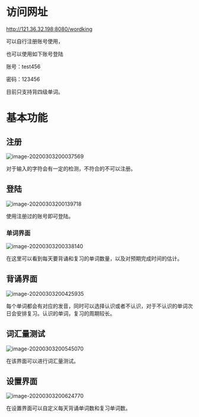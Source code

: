 # 访问网址 

http://121.36.32.198:8080/wordking

可以自行注册账号使用，

也可以使用如下账号登陆

账号：test456

密码：123456

目前只支持背四级单词。



# 基本功能

## 注册

![image-20200303200037569](https://tva1.sinaimg.cn/large/00831rSTgy1gcgzp36ilbj319t0u0wh7.jpg)

对于输入的字符会有一定的检测，不符合的不可以注册。



## 登陆

![image-20200303200139718](https://tva1.sinaimg.cn/large/00831rSTgy1gcgzq3sqg6j313k0u041s.jpg)

使用注册过的账号即可登陆。



###  	单词界面

![image-20200303200338140](https://tva1.sinaimg.cn/large/00831rSTgy1gcgzs56sdpj31hg0u0qaj.jpg)

在这里可以看到每天要背诵和复习的单词数量，以及对预期完成时间的估计。



## 背诵界面

![image-20200303200425935](https://tva1.sinaimg.cn/large/00831rSTgy1gcgzsyqivkj31dt0u0jtx.jpg)

每个单词都会有对应的发音，同时可以选择认识或者不认识，对于不认识的单词次日会安排复习。认识的单词，复习的周期较长。



## 词汇量测试

![image-20200303200545070](https://tva1.sinaimg.cn/large/00831rSTgy1gcgzucey3oj314f0u0jxi.jpg)

在该界面可以进行词汇量测试。



## 设置界面

![image-20200303200624770](https://tva1.sinaimg.cn/large/00831rSTgy1gcgzv1at03j31po0qcabv.jpg)

在设置界面可以自定义每天背诵单词数和复习单词数。
